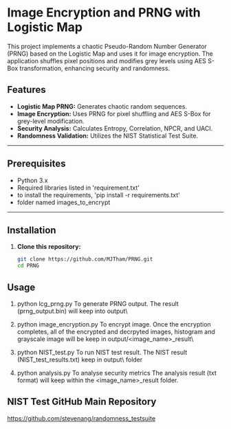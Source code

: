 # Image Encryption and PRNG with Logistic Map

This project implements a chaotic Pseudo-Random Number Generator (PRNG) based on the Logistic Map and uses it for image encryption. The application shuffles pixel positions and modifies grey levels using AES S-Box transformation, enhancing security and randomness.

## Features
- **Logistic Map PRNG:** Generates chaotic random sequences.
- **Image Encryption:** Uses PRNG for pixel shuffling and AES S-Box for grey-level modification.
- **Security Analysis:** Calculates Entropy, Correlation, NPCR, and UACI.
- **Randomness Validation:** Utilizes the NIST Statistical Test Suite.

---

## Prerequisites
- Python 3.x
- Required libraries listed in 'requirement.txt'
- to install the requirements, 'pip install -r requirements.txt'
- folder named images_to_encrypt

---

## Installation

1. **Clone this repository:**
   ```bash
   git clone https://github.com/MJTham/PRNG.git
   cd PRNG

## Usage
1. python lcg_prng.py
   To generate PRNG output.
   The result (prng_output.bin) will keep into output\

2. python image_encryption.py
   To encrypt image. 
   Once the encryption completes, all of the encrypted and decrpyted images, histogram and grayscale image will be keep in output/<image_name>_result\

3. python NIST_test.py
   To run NIST test result. 
   The NIST result (NIST_test_results.txt) keep in output\ folder

4. python analysis.py
   To analyse security metrics
   The analysis result (txt format) will keep within the <image_name>_result folder.

## NIST Test GitHub Main Repository
https://github.com/stevenang/randomness_testsuite

